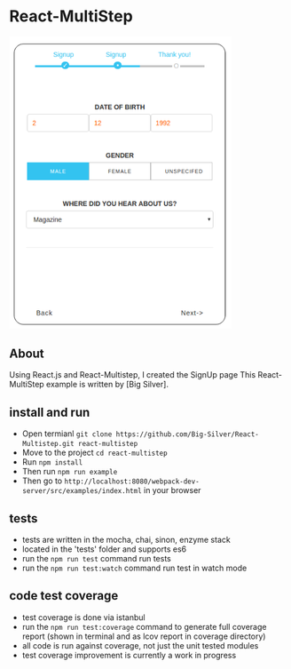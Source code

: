 # React-MultiStep

<img width="400" src="src/img/signup.png" border="0" />

## About
Using React.js and React-Multistep, I created the SignUp page 
This React-MultiStep example is written by [Big Silver].

## install and run

- Open termianl `git clone https://github.com/Big-Silver/React-Multistep.git react-multistep`
- Move to the project `cd react-multistep`
- Run `npm install`
- Then run `npm run example`
- Then go to `http://localhost:8080/webpack-dev-server/src/examples/index.html` in your browser


## tests
- tests are written in the mocha, chai, sinon, enzyme stack
- located in the 'tests' folder and supports es6
- run the `npm run test` command run tests
- run the `npm run test:watch` command run test in watch mode

## code test coverage
- test coverage is done via istanbul
- run the `npm run test:coverage` command to generate full coverage report (shown in terminal and as lcov report in coverage directory)
- all code is run against coverage, not just the unit tested modules
- test coverage improvement is currently a work in progress

